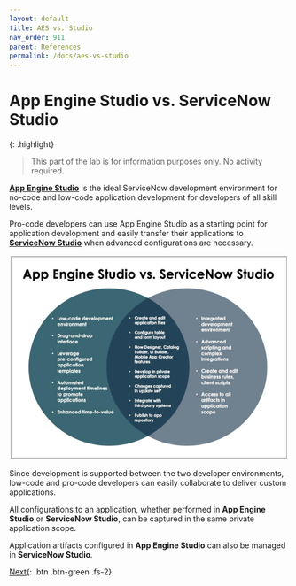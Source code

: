```yaml
---
layout: default
title: AES vs. Studio
nav_order: 911
parent: References
permalink: /docs/aes-vs-studio
---
```


# App Engine Studio vs. ServiceNow Studio

{: .highlight}
> This part of the lab is for information purposes only. No activity required.

**[App Engine Studio](https://docs.servicenow.com/csh?topicname=aes-overview.html&version=latest)** is the ideal ServiceNow development environment for no-code and low-code application development for developers of all skill levels. 

Pro-code developers can use App Engine Studio as a starting point for application development and easily transfer their applications to **[ServiceNow Studio](https://docs.servicenow.com/csh?topicname=c_ServiceNowStudio.html&version=latest)** when advanced configurations are necessary. 

![](../assets/images/2023-07-07-11-43-24.png)

Since development is supported between the two developer environments, low-code and pro-code developers can easily collaborate to deliver custom applications.

All configurations to an application, whether performed in **App Engine Studio** or **ServiceNow Studio**, can be captured in the same private application scope. 

Application artifacts configured in **App Engine Studio** can also be managed in **ServiceNow Studio**.

[Next](/lab-aemc-utah/docs/personas-and-roles){: .btn .btn-green .fs-2}